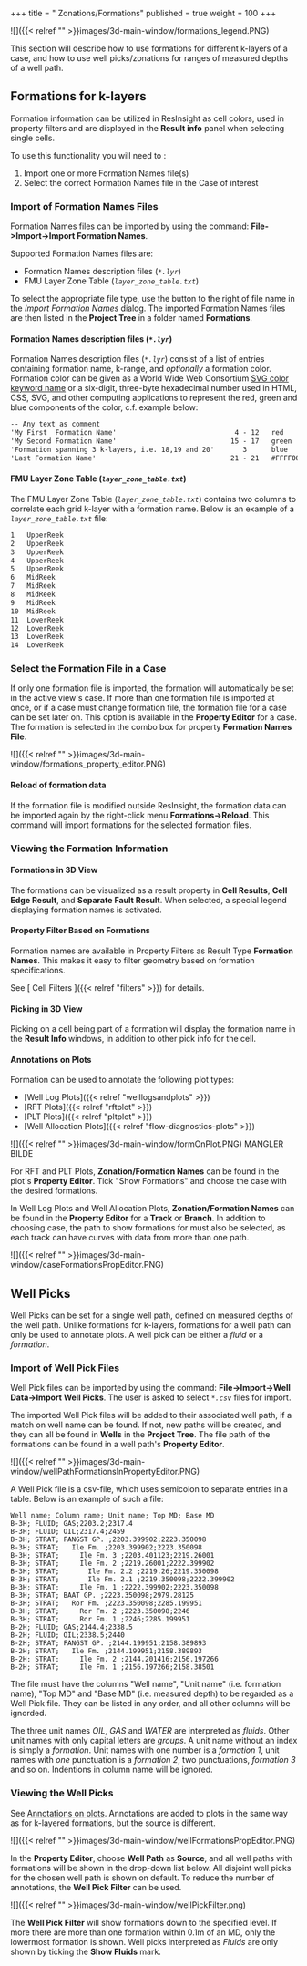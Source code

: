 +++
title = " Zonations/Formations"
published = true
weight = 100
+++

![]({{< relref "" >}}images/3d-main-window/formations_legend.PNG)

This section will describe how to use formations for different k-layers of a case, and how to use well picks/zonations for ranges of measured depths of a well path.

## Formations for k-layers

Formation information can be utilized in ResInsight as cell colors, used in property filters and are displayed in the **Result info** panel when selecting single cells.

To use this functionality you will need to :

1. Import one or more Formation Names file(s)
2. Select the correct Formation Names file in the Case of interest

### Import of Formation Names Files

Formation Names files can be imported by using the command: **File->Import->Import Formation Names**.

Supported Formation Names files are: 

- Formation Names description files (_`*.lyr`_)
- FMU Layer Zone Table (_`layer_zone_table.txt`_)

To select the appropriate file type, use the button to the right of file name in the *Import Formation Names* dialog. 
The imported Formation Names files are then listed in the **Project Tree** in a folder named **Formations**. 


#### Formation Names description files (_`*.lyr`_)
Formation Names description files (_`*.lyr`_) consist of a list of entries containing formation name, k-range, and *optionally* a formation color.
Formation color can be given as a World Wide Web Consortium [SVG color keyword name](https://www.w3.org/TR/SVG11/types.html#ColorKeywords)
or a six-digit, three-byte hexadecimal number used in HTML, CSS, SVG, and other computing applications to represent the red, green and 
blue components of the color, c.f. example below:

```txt
-- Any text as comment
'My First  Formation Name'                             4 - 12   red
'My Second Formation Name'                            15 - 17   green
'Formation spanning 3 k-layers, i.e. 18,19 and 20'       3      blue
'Last Formation Name'                                 21 - 21   #FFFF00
```

#### FMU Layer Zone Table (_`layer_zone_table.txt`_)
The FMU Layer Zone Table (_`layer_zone_table.txt`_) contains two columns to correlate each grid k-layer with a formation name. 
Below is an example of a _`layer_zone_table.txt`_ file:

```txt
1   UpperReek
2   UpperReek
3   UpperReek
4   UpperReek
5   UpperReek
6   MidReek
7   MidReek
8   MidReek
9   MidReek
10  MidReek
11  LowerReek
12  LowerReek
13  LowerReek
14  LowerReek
```





### Select the Formation File in a Case

If only one formation file is imported, the formation will automatically be set in the active view's case. If more than one formation file is imported at once, or if a case must change formation file, the formation file for a case can be set later on. This option is available in the **Property Editor** for a case. The formation is selected in the combo box for property **Formation Names File**.

![]({{< relref "" >}}images/3d-main-window/formations_property_editor.PNG)

#### Reload of formation data
If the formation file is modified outside ResInsight, the formation data can be imported again by the right-click menu **Formations->Reload**. This command will import formations for the selected formation files.

### Viewing the Formation Information

#### Formations in 3D View
The formations can be visualized as a result property in **Cell Results**, **Cell Edge Result**, and **Separate Fault Result**. When selected, a special legend displaying formation names is activated.

#### Property Filter Based on Formations
Formation names are available in Property Filters as Result Type **Formation Names**. This makes it easy to filter geometry based on formation specifications.

See [ Cell Filters ]({{< relref "filters" >}}) for details.

#### Picking in 3D View
Picking on a cell being part of a formation will display the formation name in the **Result Info** windows, in addition to other pick info for the cell.

#### Annotations on Plots
Formation can be used to annotate the following plot types:

- [Well Log Plots]({{< relref "welllogsandplots" >}})
- [RFT Plots]({{< relref "rftplot" >}})
- [PLT Plots]({{< relref "pltplot" >}})
- [Well Allocation Plots]({{< relref "flow-diagnostics-plots" >}})

![]({{< relref "" >}}images/3d-main-window/formOnPlot.PNG) MANGLER BILDE

For RFT and PLT Plots, **Zonation/Formation Names** can be found in the plot's **Property Editor**. Tick "Show Formations" and choose the case with the desired formations. 

In Well Log Plots and Well Allocation Plots, **Zonation/Formation Names** can be found in the **Property Editor** for a **Track** or **Branch**. In addition to choosing case, the path to show formations for must also be selected, as each track can have curves with data from more than one path.

![]({{< relref "" >}}images/3d-main-window/caseFormationsPropEditor.PNG)

## Well Picks

Well Picks can be set for a single well path, defined on measured depths of the well path. Unlike formations for k-layers, formations for a well path can only be used to annotate plots. A well pick can be either a *fluid* or a *formation*.

### Import of Well Pick Files

Well Pick files can be imported by using the command: **File->Import->Well Data->Import Well Picks**.
The user is asked to select _`*.csv`_ files for import.

The imported Well Pick files will be added to their associated well path, if a match on well name can be found. If not, new paths will be created, and they can all be found in **Wells** in the **Project Tree**. The file path of the formations can be found in a well path's **Property Editor**.

![]({{< relref "" >}}images/3d-main-window/wellPathFormationsInPropertyEditor.PNG)

A Well Pick file is a csv-file, which uses semicolon to separate entries in a table. Below is an example of such a file:

```
Well name; Column name; Unit name; Top MD; Base MD
B-3H; FLUID; GAS;2203.2;2317.4
B-3H; FLUID; OIL;2317.4;2459
B-3H; STRAT; FANGST GP. ;2203.399902;2223.350098
B-3H; STRAT;   Ile Fm. ;2203.399902;2223.350098
B-3H; STRAT;     Ile Fm. 3 ;2203.401123;2219.26001
B-3H; STRAT;     Ile Fm. 2 ;2219.26001;2222.399902
B-3H; STRAT;       Ile Fm. 2.2 ;2219.26;2219.350098
B-3H; STRAT;       Ile Fm. 2.1 ;2219.350098;2222.399902
B-3H; STRAT;     Ile Fm. 1 ;2222.399902;2223.350098
B-3H; STRAT; BAAT GP. ;2223.350098;2979.28125
B-3H; STRAT;   Ror Fm. ;2223.350098;2285.199951
B-3H; STRAT;     Ror Fm. 2 ;2223.350098;2246
B-3H; STRAT;     Ror Fm. 1 ;2246;2285.199951
B-2H; FLUID; GAS;2144.4;2338.5
B-2H; FLUID; OIL;2338.5;2440
B-2H; STRAT; FANGST GP. ;2144.199951;2158.389893
B-2H; STRAT;   Ile Fm. ;2144.199951;2158.389893
B-2H; STRAT;     Ile Fm. 2 ;2144.201416;2156.197266
B-2H; STRAT;     Ile Fm. 1 ;2156.197266;2158.38501
```

The file must have the columns "Well name", "Unit name" (i.e. formation name), "Top MD" and "Base MD" (i.e. measured depth) to be regarded as a Well Pick file. They can be listed in any order, and all other columns will be ignorded.

The three unit names *OIL*, *GAS* and *WATER* are interpreted as *fluids*. Other unit names with only capital letters are *groups*. A unit name without an index is simply a *formation*. Unit names with one number is a *formation 1*, unit names with *one* punctuation is a *formation 2*, two punctuations, *formation 3* and so on. Indentions in column name will be ignored.

### Viewing the Well Picks
See [Annotations on plots](#annotations-on-plots). Annotations are added to plots in the same way as for k-layered formations, but the source is different.

![]({{< relref "" >}}images/3d-main-window/wellFormationsPropEditor.PNG)

In the **Property Editor**, choose **Well Path** as **Source**, and all well paths with formations will be shown in the drop-down list below. All disjoint well picks for the chosen well path is shown on default. To reduce the number of annotations, the **Well Pick Filter** can be used.

![]({{< relref "" >}}images/3d-main-window/wellPickFilter.png)

The **Well Pick Filter** will show formations down to the specified level. If more there are more than one formation within 0.1m of an MD, only the lowermost formation is shown. Well picks interpreted as *Fluids* are only shown by ticking the **Show Fluids** mark.

